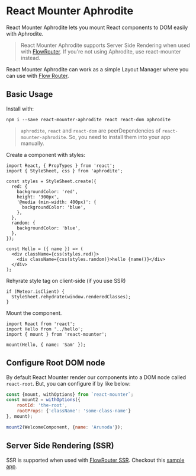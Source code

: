 # React Mounter Aphrodite

React Mounter Aphrodite lets you mount React components to DOM easily with Aphrodite.

> React Mounter Aphrodite supports Server Side Rendering when used with [FlowRouter](https://github.com/kadirahq/flow-router).
> If you're not using Aphrodite, use react-mounter instead.

React Mounter Aphrodite can work as a simple Layout Manager where you can use with [Flow Router](https://github.com/kadirahq/flow-router).

## Basic Usage

Install with:

```
npm i --save react-mounter-aphrodite react react-dom aphrodite
```

> `aphrodite`, `react` and `react-dom` are peerDependencies of `react-mounter-aphrodite`. So, you need to install them into your app manually.

Create a component with styles:

```
import React, { PropTypes } from 'react';
import { StyleSheet, css } from 'aphrodite';

const styles = StyleSheet.create({
  red: {
    backgroundColor: 'red',
    height: '300px',
    '@media (min-width: 400px)': {
      backgroundColor: 'blue',
    },
  },
  random: {
    backgroundColor: 'blue',
  },
});

const Hello = ({ name }) => (
  <div className={css(styles.red)}>
    <div className={css(styles.random)}>hello {name()}</div>
  </div>
);

```

Rehyrate style tag on client-side (if you use SSR)

```
if (Meteor.isClient) {
  StyleSheet.rehydrate(window.renderedClasses);
}
```

Mount the component.

```
import React from 'react';
import Hello from '../hello';
import { mount } from 'react-mounter';

mount(Hello, { name: 'Sam' });
```

## Configure Root DOM node

By default React Mounter render our components into a DOM node called `react-root`. But, you can configure if by like below:

```js
const {mount, withOptions} from `react-mounter`;
const mount2 = withOptions({
    rootId: 'the-root',
    rootProps: {'className': 'some-class-name'}
}, mount);

mount2(WelcomeComponent, {name: 'Arunoda'});
```

## Server Side Rendering (SSR)

SSR is supported when used with [FlowRouter SSR](https://github.com/kadirahq/flow-router/tree/ssr). Checkout this [sample app](https://github.com/kadira-samples/meteor-data-and-react).
